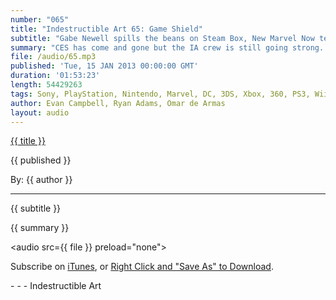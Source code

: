 ```yaml
---
number: "065"
title: "Indestructible Art 65: Game Shield"
subtitle: "Gabe Newell spills the beans on Steam Box, New Marvel Now teasers, comic sales number released, discover the purpose of the game shield, and Ryan gets a WiiU."
summary: "CES has come and gone but the IA crew is still going strong. Kickstarter is here to stay with $83 million dollars pledged to games alone, Gabe Newell is forthcoming with details on Steam Box, and Marvel practices their spelling skills with some new one word teasers. Ryan gets to bragging about his new WiiU, we discover a more practical use for Game Shield and Omar likes pineapple cake."
file: /audio/65.mp3
published: 'Tue, 15 JAN 2013 00:00:00 GMT'
duration: '01:53:23'
length: 54429263
tags: Sony, PlayStation, Nintendo, Marvel, DC, 3DS, Xbox, 360, PS3, Wii, PSN, XBLA, Video Games, Comics, Games, Indestructible Art, Valve, Gabe Newell, Steam Box, Walking Dead, Game Shield, Syndicate, Dishonored, WiiU, Thor, PuzzleCraft, Hundreds, Marvel Now
author: Evan Campbell, Ryan Adams, Omar de Armas
layout: audio
---
```


<a href="../episodes/{{ number }}.html" class='postTitleLink'><p class='postTitle'>{{ title }}</p></a>
<p class='postPublished'>{{ published }}</p>
<p class='postAuthor'>By: {{ author }}</p>
<hr>
<p class='podcastSummary'>{{ subtitle }}</p>

<p class='podcastSummary'>{{ summary }}</p>

<audio src={{ file }} preload="none"></audio>
<p class='subLinks'>Subscribe on <a href='http://bit.ly/iapodcast'>iTunes</a>, or <a href={{ file }}>Right Click and "Save As" to Download</a>.</p>
- - -
Indestructible Art